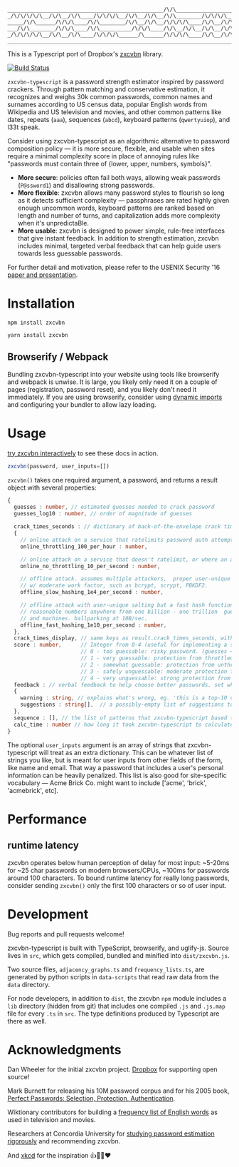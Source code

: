 ```
_________________________________________________/\/\___________________
_/\/\/\/\/\__/\/\__/\/\____/\/\/\/\__/\/\__/\/\__/\/\________/\/\/\/\___
_____/\/\______/\/\/\____/\/\________/\/\__/\/\__/\/\/\/\____/\/\__/\/\_
___/\/\________/\/\/\____/\/\__________/\/\/\____/\/\__/\/\__/\/\__/\/\_
_/\/\/\/\/\__/\/\__/\/\____/\/\/\/\______/\______/\/\/\/\____/\/\__/\/\_
________________________________________________________________________
```

This is a Typescript port of Dropbox's [zxcvbn](https://github.com/dropbox/zxcvbn) library.

[![Build Status](https://travis-ci.org/trichards57/zxcvbn.svg?branch=master)](https://travis-ci.org/trichards57/zxcvbn)

`zxcvbn-typescript` is a password strength estimator inspired by password crackers. Through pattern matching and conservative estimation, it recognizes and weighs 30k common passwords, common names and surnames according to US census data, popular English words from Wikipedia and US television and movies, and other common patterns like dates, repeats (`aaa`), sequences (`abcd`), keyboard patterns (`qwertyuiop`), and l33t speak.

Consider using zxcvbn-typescript as an algorithmic alternative to password composition policy — it is more secure, flexible, and usable when sites require a minimal complexity score in place of annoying rules like "passwords must contain three of {lower, upper, numbers, symbols}".

* __More secure__: policies often fail both ways, allowing weak passwords (`P@ssword1`) and disallowing strong passwords.
* __More flexible__: zxcvbn allows many password styles to flourish so long as it detects sufficient complexity — passphrases are rated highly given enough uncommon words, keyboard patterns are ranked based on length and number of turns, and capitalization adds more complexity when it's unpredictaBle.
* __More usable__: zxcvbn is designed to power simple, rule-free interfaces that give instant feedback. In addition to strength estimation, zxcvbn includes minimal, targeted verbal feedback that can help guide users towards less guessable passwords.

For further detail and motivation, please refer to the USENIX Security '16 [paper and presentation](https://www.usenix.org/conference/usenixsecurity16/technical-sessions/presentation/wheeler).

# Installation

``` shell
npm install zxcvbn
```

``` shell
yarn install zxcvbn
````

## Browserify / Webpack

Bundling zxcvbn-typescript into your website using tools like browserify and webpack is unwise.  It is large, you likely only need it on a couple of pages
(registration, password reset), and you likely don't need it immediately.  If you are using browserify, consider using 
[dynamic imports](https://www.typescriptlang.org/docs/handbook/release-notes/typescript-2-4.html#dynamic-import-expressions) and configuring your bundler
to allow lazy loading.

# Usage

[try zxcvbn interactively](https://lowe.github.io/tryzxcvbn/) to see these docs in action.

``` typescript
zxcvbn(password, user_inputs=[])
```

`zxcvbn()` takes one required argument, a password, and returns a result object with several properties:

``` typescript
{
  guesses : number, // estimated guesses needed to crack password
  guesses_log10 : number, // order of magnitude of guesses

  crack_times_seconds : // dictionary of back-of-the-envelope crack time estimations, in seconds, based on a few scenarios:
  {
    // online attack on a service that ratelimits password auth attempts.
    online_throttling_100_per_hour : number,

    // online attack on a service that doesn't ratelimit, or where an attacker has outsmarted ratelimiting.
    online_no_throttling_10_per_second : number,

    // offline attack. assumes multiple attackers,  proper user-unique salting, and a slow hash function
    // w/ moderate work factor, such as bcrypt, scrypt, PBKDF2.
    offline_slow_hashing_1e4_per_second : number,

    // offline attack with user-unique salting but a fast hash function like SHA-1, SHA-256 or MD5. A wide range of
    // reasonable numbers anywhere from one billion - one trillion  guesses per second, depending on number of cores 
    // and machines. ballparking at 10B/sec.
    offline_fast_hashing_1e10_per_second : number,
  },
  crack_times_display, // same keys as result.crack_times_seconds, with friendlier display string values: "less than a second", "3 hours", "centuries", etc.
  score : number,      // Integer from 0-4 (useful for implementing a strength bar)
                       // 0 - too guessable: risky password. (guesses < 10^3)
                       // 1 - very guessable: protection from throttled online attacks. (guesses < 10^6)
                       // 2 - somewhat guessable: protection from unthrottled online attacks. (guesses < 10^8)
                       // 3 - safely unguessable: moderate protection from offline slow-hash scenario. (guesses < 10^10)
                       // 4 - very unguessable: strong protection from offline slow-hash scenario. (guesses >= 10^10)
  feedback : // verbal feedback to help choose better passwords. set when score <= 2.
  {
    warning : string, // explains what's wrong, eg. 'this is a top-10 common password'.  Not always set -- sometimes an empty string
    suggestions : string[],  // a possibly-empty list of suggestions to help choose a less guessable password. eg. 'Add another word or two'
  },
  sequence : [], // the list of patterns that zxcvbn-typescript based the guess calculation on.
  calc_time : number // how long it took zxcvbn-typescript to calculate an answer in milliseconds.
}
````

The optional `user_inputs` argument is an array of strings that zxcvbn-typescript will treat as an extra dictionary. This can be whatever list of strings you like, but is meant for user inputs from other fields of the form, like name and email. That way a password that includes a user's personal information can be heavily penalized. This list is also good for site-specific vocabulary — Acme Brick Co. might want to include ['acme', 'brick', 'acmebrick', etc].

# <a name="perf"></a>Performance

## runtime latency

zxcvbn operates below human perception of delay for most input: ~5-20ms for ~25 char passwords on modern browsers/CPUs, ~100ms for passwords around 100 characters. To bound runtime latency for really long passwords, consider sending `zxcvbn()` only the first 100 characters or so of user input.

# Development

Bug reports and pull requests welcome!

zxcvbn-typescript is built with TypeScript, browserify, and uglify-js. Source lives in `src`, which gets compiled, bundled and minified into `dist/zxcvbn.js`.

Two source files, `adjacency_graphs.ts` and `frequency_lists.ts`, are generated by python scripts in `data-scripts` that read raw data from the `data` directory.

For node developers, in addition to `dist`, the zxcvbn `npm` module includes a `lib` directory (hidden from git) that includes one compiled `.js` and `.js.map` file for every `.ts` in `src`.  The type definitions produced by Typescript are there as well.

# Acknowledgments

Dan Wheeler for the initial zxcvbn project.
[Dropbox](https://dropbox.com) for supporting open source!

Mark Burnett for releasing his 10M password corpus and for his 2005 book, [Perfect Passwords: Selection, Protection, Authentication](http://www.amazon.com/Perfect-Passwords-Selection-Protection-Authentication/dp/1597490415).

Wiktionary contributors for building a [frequency list of English words](http://en.wiktionary.org/wiki/Wiktionary:Frequency_lists) as used in television and movies.

Researchers at Concordia University for [studying password estimation rigorously](http://www.concordia.ca/cunews/main/stories/2015/03/25/does-your-password-pass-muster.html) and recommending zxcvbn.

And [xkcd](https://xkcd.com/936/) for the inspiration :+1::horse::battery::heart:
